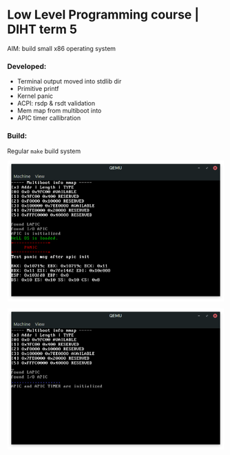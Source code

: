 # Low Level Programming course | DIHT term 5
AIM: build small x86 operating system

### Developed:
+ Terminal output moved into stdlib dir
+ Primitive printf
+ Kernel panic
+ ACPI: rsdp & rsdt validation
+ Mem map from multiboot into
+ APIC timer callibration

### Build:
Regular `make` build system

![Test panic](img/example_panic.png)

![Loading](img/loading.png)
